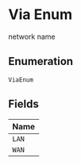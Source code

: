 
# Via Enum

network name

## Enumeration

`ViaEnum`

## Fields

| Name |
|  --- |
| `LAN` |
| `WAN` |

